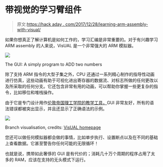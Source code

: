 # 带视觉的学习臂组件

> 原文:[https://hack aday . com/2017/12/28/learning-arm-assembly-with-visual/](https://hackaday.com/2017/12/28/learning-arm-assembly-with-visual/)

如果你想真正了解计算机是如何工作的，学习汇编是非常重要的。对于有兴趣学习 ARM assembly 的人来说，VisUAL 是一个非常强大的 ARM 模拟器。

![](../Images/fa5bb0eedd1ea6787a588e88266b3f5e.png)

The GUI: A simply program to ADD two numbers

除了支持 ARM 指令的大型子集之外，CPU 还通过一系列精心制作的指导性动画进行仿真，这些动画有助于可视化进出寄存器的数据流、对标志所做的任何更改以及所采取的任何分支。它还包含非常有用的动画，可以帮助你掌握一些更复杂的指令，比如移位和堆栈操作。

由于它是专门设计用作[伦敦帝国理工学院的教学工具，](https://www.imperial.ac.uk/)GUI 非常友好，所有的语法错误都被突出显示，并且还显示了正确语法的示例。

![](../Images/08ea12132c14916caae40acb4d4c7a77.png)

Branch visualisation, credits: [VisUAL homepage](https://salmanarif.bitbucket.io/visual/index.html)

您还可以做任何模拟器都会做的事情，比如单步执行、设置断点以及在不同的基础上查看数据。它甚至警告你任何可能的无限循环！

也就是说，携带如此奢侈的 GUI 是有代价的；消耗几十万个周期的程序占用了太多的 RAM，应该在支持的无头模式下运行。